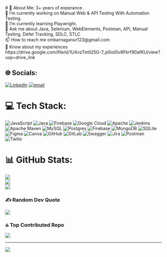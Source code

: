 <meta name="google-site-verification" content="mAbxKwim2I5fBD1aVZSqdChmHqKsHt7glscg3htFN1Y" />
# 💫 About Me:
3+ years of experance .<br>🔭 I’m currently working on Manual Web & API Testing With Automation Testing. <br>🌱 I’m currently learning Playwright.<br>💬 Ask me about Java, Selenium, WebElements, Postman, API, Manual Testing, Defet Tracking, SDLC, STLC<br>📫 How to reach me omkarnaganur123@gmail.com<br>📄 Know about my experiences https://drive.google.com/file/d/1U4vzTmtl25G-7_p0ioI0v8Fkrf90afKU/view?usp=drive_link<br>


## 🌐 Socials:
[![LinkedIn](https://img.shields.io/badge/LinkedIn-%230077B5.svg?logo=linkedin&logoColor=white)](https://linkedin.com/in/https://www.linkedin.com/in/omkarappa-naganur-5063ab22a/) [![email](https://img.shields.io/badge/Email-D14836?logo=gmail&logoColor=white)](mailto:OMKARNAGANUR123@GMAIL.COM) 

# 💻 Tech Stack:
![JavaScript](https://img.shields.io/badge/javascript-%23323330.svg?style=flat&logo=javascript&logoColor=%23F7DF1E) ![Java](https://img.shields.io/badge/java-%23ED8B00.svg?style=flat&logo=openjdk&logoColor=white) ![Firebase](https://img.shields.io/badge/firebase-%23039BE5.svg?style=flat&logo=firebase) ![Google Cloud](https://img.shields.io/badge/GoogleCloud-%234285F4.svg?style=flat&logo=google-cloud&logoColor=white) ![Apache](https://img.shields.io/badge/apache-%23D42029.svg?style=flat&logo=apache&logoColor=white) ![Jenkins](https://img.shields.io/badge/jenkins-%232C5263.svg?style=flat&logo=jenkins&logoColor=white) ![Apache Maven](https://img.shields.io/badge/Apache%20Maven-C71A36?style=flat&logo=Apache%20Maven&logoColor=white) ![MySQL](https://img.shields.io/badge/mysql-4479A1.svg?style=flat&logo=mysql&logoColor=white) ![Postgres](https://img.shields.io/badge/postgres-%23316192.svg?style=flat&logo=postgresql&logoColor=white) ![Firebase](https://img.shields.io/badge/firebase-a08021?style=flat&logo=firebase&logoColor=ffcd34) ![MongoDB](https://img.shields.io/badge/MongoDB-%234ea94b.svg?style=flat&logo=mongodb&logoColor=white) ![SQLite](https://img.shields.io/badge/sqlite-%2307405e.svg?style=flat&logo=sqlite&logoColor=white) ![Figma](https://img.shields.io/badge/figma-%23F24E1E.svg?style=flat&logo=figma&logoColor=white) ![Canva](https://img.shields.io/badge/Canva-%2300C4CC.svg?style=flat&logo=Canva&logoColor=white) ![GitHub](https://img.shields.io/badge/github-%23121011.svg?style=flat&logo=github&logoColor=white) ![GitLab](https://img.shields.io/badge/gitlab-%23181717.svg?style=flat&logo=gitlab&logoColor=white) ![Swagger](https://img.shields.io/badge/-Swagger-%23Clojure?style=flat&logo=swagger&logoColor=white) ![Jira](https://img.shields.io/badge/jira-%230A0FFF.svg?style=flat&logo=jira&logoColor=white) ![Postman](https://img.shields.io/badge/Postman-FF6C37?style=flat&logo=postman&logoColor=white) ![Twilio](https://img.shields.io/badge/Twilio-F22F46?style=flat&logo=Twilio&logoColor=white)
# 📊 GitHub Stats:
![](https://github-readme-stats.vercel.app/api?username=omkar-naganur&theme=blue-green&hide_border=false&include_all_commits=true&count_private=false)<br/>
![](https://nirzak-streak-stats.vercel.app/?user=omkar-naganur&theme=blue-green&hide_border=false)<br/>
![](https://github-readme-stats.vercel.app/api/top-langs/?username=omkar-naganur&theme=blue-green&hide_border=false&include_all_commits=true&count_private=false&layout=compact)

### ✍️ Random Dev Quote
![](https://quotes-github-readme.vercel.app/api?type=horizontal&theme=merko)

### 🔝 Top Contributed Repo
![](https://github-contributor-stats.vercel.app/api?username=omkar-naganur&limit=5&theme=dark&combine_all_yearly_contributions=true)

---
[![](https://visitcount.itsvg.in/api?id=omkar-naganur&icon=0&color=0)](https://visitcount.itsvg.in)

<!-- Proudly created with GPRM ( https://gprm.itsvg.in ) -->
